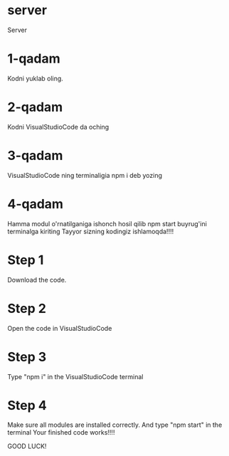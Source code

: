 # server
Server




<h1>1-qadam</h1>
Kodni yuklab oling.
<h1>2-qadam</h1>
Kodni VisualStudioCode da oching
<h1>3-qadam</h1>
VisualStudioCode ning terminaligia npm i deb yozing
<h1>4-qadam</h1>
Hamma modul o'rnatilganiga ishonch hosil qilib npm start buyrug'ini terminalga kiriting
Tayyor sizning kodingiz ishlamoqda!!!!



<h1>Step 1</h1>
Download the code.
<h1>Step 2</h1>
Open the code in VisualStudioCode
<h1>Step 3</h1>
Type "npm i" in the VisualStudioCode terminal
<h1>Step 4</h1>
Make sure all modules are installed correctly. And type "npm start" in the terminal
Your finished code works!!!!

GOOD LUCK!
